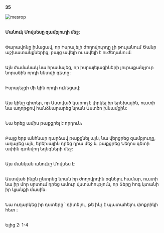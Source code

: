 **35**

![mesrop](https://volamar.ru/audio_video/foto/01/detbible/B82.BMP)

\
**Մանուկ Մովսեսը զամբյուղի մեջ:**

\
Փարավոնը իմացավ, որ Իսրայելի ժողովուրդը չի թուլանում Ծանր աշխատանքներից, բայց ավելի ու ավելի է ուժեղանում:

\
Այն ժամանակ նա հրամայեց, որ իսրայելացիների յուրաքանչյուր նորածին որդի նետվի գետը։

\
Իսրայելցի մի կին որդի ունեցավ։

\
Այս կինը գիտեր, որ Աստված կարող է փրկել իր երեխային, ուստի նա աղոթքով հանձնարարեց նրան Աստծո խնամքին:

\
Նա երեք ամիս թաքցրել է որդուն։

\
Բայց երբ անհնար դարձավ թաքցնել այն, նա վերցրեց զամբյուղը, աղաչեց այն, երեխային դրեց դրա մեջ և թաքցրեց Նեղոս գետի ափին գտնվող եղեգների մեջ:

\
Այս մանկան անունը Մովսես է:

\
Աստված ինքն ընտրեց նրան իր ժողովրդին օգնելու համար, ուստի նա իր մոր սրտում դրեց ամուր վստահություն, որ Տերը հոգ կտանի իր կյանքի մասին:

\
Նա ուղարկեց իր դստերը ՝ դիտելու, թե ինչ է պատահելու փոքրիկի հետ ։

\
Ելից 2: 1-4

